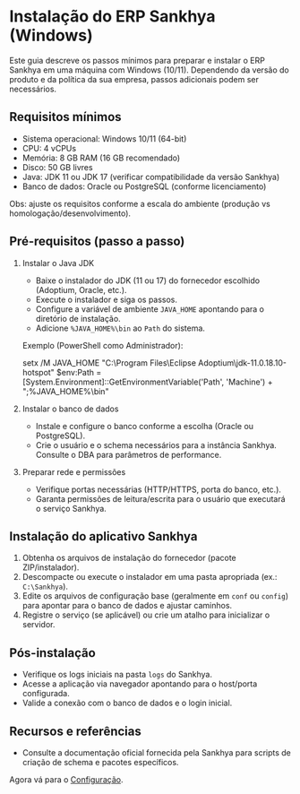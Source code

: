 # Instalação do ERP Sankhya (Windows)

Este guia descreve os passos mínimos para preparar e instalar o ERP Sankhya em uma máquina com Windows (10/11). Dependendo da versão do produto e da política da sua empresa, passos adicionais podem ser necessários.

## Requisitos mínimos

- Sistema operacional: Windows 10/11 (64-bit)
- CPU: 4 vCPUs
- Memória: 8 GB RAM (16 GB recomendado)
- Disco: 50 GB livres
- Java: JDK 11 ou JDK 17 (verificar compatibilidade da versão Sankhya)
- Banco de dados: Oracle ou PostgreSQL (conforme licenciamento)

Obs: ajuste os requisitos conforme a escala do ambiente (produção vs homologação/desenvolvimento).

## Pré-requisitos (passo a passo)

1. Instalar o Java JDK

    - Baixe o instalador do JDK (11 ou 17) do fornecedor escolhido (Adoptium, Oracle, etc.).
    - Execute o instalador e siga os passos.
    - Configure a variável de ambiente `JAVA_HOME` apontando para o diretório de instalação.
    - Adicione `%JAVA_HOME%\bin` ao `Path` do sistema.

    Exemplo (PowerShell como Administrador):

    setx /M JAVA_HOME "C:\\Program Files\\Eclipse Adoptium\\jdk-11.0.18.10-hotspot"
    $env:Path = [System.Environment]::GetEnvironmentVariable('Path', 'Machine') + ";%JAVA_HOME%\\bin"

2. Instalar o banco de dados

    - Instale e configure o banco conforme a escolha (Oracle ou PostgreSQL).
    - Crie o usuário e o schema necessários para a instância Sankhya. Consulte o DBA para parâmetros de performance.

3. Preparar rede e permissões

    - Verifique portas necessárias (HTTP/HTTPS, porta do banco, etc.).
    - Garanta permissões de leitura/escrita para o usuário que executará o serviço Sankhya.

## Instalação do aplicativo Sankhya

1. Obtenha os arquivos de instalação do fornecedor (pacote ZIP/instalador).
2. Descompacte ou execute o instalador em uma pasta apropriada (ex.: `C:\Sankhya`).
3. Edite os arquivos de configuração base (geralmente em `conf` ou `config`) para apontar para o banco de dados e ajustar caminhos.
4. Registre o serviço (se aplicável) ou crie um atalho para inicializar o servidor.

## Pós-instalação

- Verifique os logs iniciais na pasta `logs` do Sankhya.
- Acesse a aplicação via navegador apontando para o host/porta configurada.
- Valide a conexão com o banco de dados e o login inicial.

## Recursos e referências

- Consulte a documentação oficial fornecida pela Sankhya para scripts de criação de schema e pacotes específicos.

Agora vá para o [Configuração](./configuracao.md).
